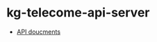 # kg-telecome-api-server

- [API doucments](https://magnificent-joscelin-kimgijin-bce1762f.koyeb.app/api-docs)
